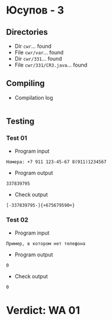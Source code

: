 # Юсупов - 3
## Directories
- Dir `cwr`... found
- File `cwr/var`... found
- Dir `cwr/331`... found
- File `cwr/331/CR3.java`... found
## Compiling
- Compilation log
```

```
## Testing
### Test 01
- Program input
```
Номера: +7 911 123-45-67 8(911)1234567

```
- Program output
```
337839795

```
- Check output
```
[-337839795-]{+675679590+}

```
### Test 02
- Program input
```
Пример, в котором нет телефона

```
- Program output
```
0

```
- Check output
```
0

```
# Verdict: WA 01
